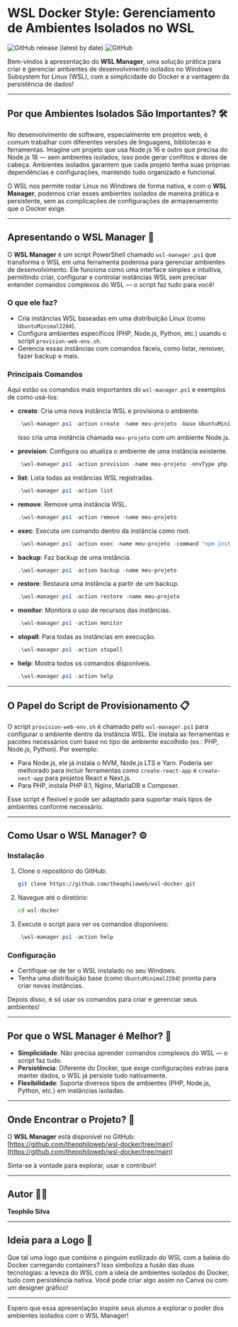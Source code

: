 # WSL Docker Style: Gerenciamento de Ambientes Isolados no WSL

![GitHub release (latest by date)](https://img.shields.io/github/v/release/theophiloweb/wsl-docker)
![GitHub](https://img.shields.io/github/license/theophiloweb/wsl-docker)

Bem-vindos à apresentação do **WSL Manager**, uma solução prática para criar e gerenciar ambientes de desenvolvimento isolados no Windows Subsystem for Linux (WSL), com a simplicidade do Docker e a vantagem da persistência de dados!

---

## Por que Ambientes Isolados São Importantes? 🛠️

No desenvolvimento de software, especialmente em projetos web, é comum trabalhar com diferentes versões de linguagens, bibliotecas e ferramentas. Imagine um projeto que usa Node.js 16 e outro que precisa do Node.js 18 — sem ambientes isolados, isso pode gerar conflitos e dores de cabeça. Ambientes isolados garantem que cada projeto tenha suas próprias dependências e configurações, mantendo tudo organizado e funcional.

O WSL nos permite rodar Linux no Windows de forma nativa, e com o **WSL Manager**, podemos criar esses ambientes isolados de maneira prática e persistente, sem as complicações de configurações de armazenamento que o Docker exige.

---

## Apresentando o WSL Manager 🚀

O **WSL Manager** é um script PowerShell chamado `wsl-manager.ps1` que transforma o WSL em uma ferramenta poderosa para gerenciar ambientes de desenvolvimento. Ele funciona como uma interface simples e intuitiva, permitindo criar, configurar e controlar instâncias WSL sem precisar entender comandos complexos do WSL — o script faz tudo para você!

### O que ele faz?

- Cria instâncias WSL baseadas em uma distribuição Linux (como `UbuntuMinimal2204`).
- Configura ambientes específicos (PHP, Node.js, Python, etc.) usando o script `provision-web-env.sh`.
- Gerencia essas instâncias com comandos fáceis, como listar, remover, fazer backup e mais.

### Principais Comandos

Aqui estão os comandos mais importantes do `wsl-manager.ps1` e exemplos de como usá-los:

- **create**: Cria uma nova instância WSL e provisiona o ambiente.
  ```powershell
  .\wsl-manager.ps1 -action create -name meu-projeto -base UbuntuMinimal2204 -envType node
  ```
  Isso cria uma instância chamada `meu-projeto` com um ambiente Node.js.

- **provision**: Configura ou atualiza o ambiente de uma instância existente.
  ```powershell
  .\wsl-manager.ps1 -action provision -name meu-projeto -envType php
  ```

- **list**: Lista todas as instâncias WSL registradas.
  ```powershell
  .\wsl-manager.ps1 -action list
  ```

- **remove**: Remove uma instância WSL.
  ```powershell
  .\wsl-manager.ps1 -action remove -name meu-projeto
  ```

- **exec**: Executa um comando dentro da instância como root.
  ```powershell
  .\wsl-manager.ps1 -action exec -name meu-projeto -command "npm install"
  ```

- **backup**: Faz backup de uma instância.
  ```powershell
  .\wsl-manager.ps1 -action backup -name meu-projeto
  ```

- **restore**: Restaura uma instância a partir de um backup.
  ```powershell
  .\wsl-manager.ps1 -action restore -name meu-projeto
  ```

- **monitor**: Monitora o uso de recursos das instâncias.
  ```powershell
  .\wsl-manager.ps1 -action monitor
  ```

- **stopall**: Para todas as instâncias em execução.
  ```powershell
  .\wsl-manager.ps1 -action stopall
  ```

- **help**: Mostra todos os comandos disponíveis.
  ```powershell
  .\wsl-manager.ps1 -action help
  ```

---

## O Papel do Script de Provisionamento 📋

O script `provision-web-env.sh` é chamado pelo `wsl-manager.ps1` para configurar o ambiente dentro da instância WSL. Ele instala as ferramentas e pacotes necessários com base no tipo de ambiente escolhido (ex.: PHP, Node.js, Python). Por exemplo:

- Para Node.js, ele já instala o NVM, Node.js LTS e Yarn. Poderia ser melhorado para incluir ferramentas como `create-react-app` e `create-next-app` para projetos React e Next.js.
- Para PHP, instala PHP 8.1, Nginx, MariaDB e Composer.

Esse script é flexível e pode ser adaptado para suportar mais tipos de ambientes conforme necessário.

---

## Como Usar o WSL Manager? ⚙️

### Instalação

1. Clone o repositório do GitHub:
   ```bash
   git clone https://github.com/theophiloweb/wsl-docker.git
   ```
2. Navegue até o diretório:
   ```bash
   cd wsl-docker
   ```
3. Execute o script para ver os comandos disponíveis:
   ```powershell
   .\wsl-manager.ps1 -action help
   ```

### Configuração

- Certifique-se de ter o WSL instalado no seu Windows.
- Tenha uma distribuição base (como `UbuntuMinimal2204`) pronta para criar novas instâncias.

Depois disso, é só usar os comandos para criar e gerenciar seus ambientes!

---

## Por que o WSL Manager é Melhor? 🌟

- **Simplicidade**: Não precisa aprender comandos complexos do WSL — o script faz tudo.
- **Persistência**: Diferente do Docker, que exige configurações extras para manter dados, o WSL já persiste tudo nativamente.
- **Flexibilidade**: Suporta diversos tipos de ambientes (PHP, Node.js, Python, etc.) em instâncias isoladas.

---

## Onde Encontrar o Projeto? 📂

O **WSL Manager** está disponível no GitHub:
[https://github.com/theophiloweb/wsl-docker/tree/main](https://github.com/theophiloweb/wsl-docker/tree/main)

Sinta-se à vontade para explorar, usar e contribuir!

---

## Autor 👨‍💻

**Teophilo Silva**

---

## Ideia para a Logo 🎨

Que tal uma logo que combine o pinguim estilizado do WSL com a baleia do Docker carregando containers? Isso simboliza a fusão das duas tecnologias: a leveza do WSL com a ideia de ambientes isolados do Docker, tudo com persistência nativa. Você pode criar algo assim no Canva ou com um designer gráfico!

---

Espero que essa apresentação inspire seus alunos a explorar o poder dos ambientes isolados com o WSL Manager!